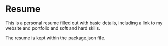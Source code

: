 # Resume

This is a personal resume filled out with basic details, including a link to my website and portfolio and soft and hard skills.

The resume is kept within the package.json file.
